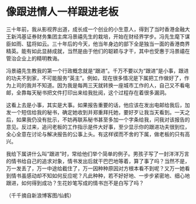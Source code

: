 # 像跟进情人一样跟进老板

三十年前，我从影视界出道，成长成一个创业的小生意人，得到了当时香港金融大王新鸿基证券财务集团主席冯景禧先生的栽培，开始在财经界学步。冯先生麾下谋臣如雨、猛将如云。三十年后的今天，他当年身边的部下全是独当一面的香港商界精英。能有如此显赫成就，当然是由于他们的聪颖与才干，其中也受惠于冯景禧在管治企业上的精明教诲。

冯景禧先生教我的第一个行政概念就是“跟进”。千万不要以为“跟进”是小事，跟进的功夫不到家，不可能服务“英主”。例如，现在很多情况是下属把工作做好了，作为上司的我并不知道。因为我是每两三天就转换一座城市工作的人，自己又不看电邮，全靠每天秘书把文件打印出来给我批阅，这个过程存在着很多漏洞。

这看上去是小事，其实是大事。如果报告重要的话，他应该在发出电邮给我后，加发一个短信给我的秘书，确定她收到并郑重拜托她，要好歹让我当天看到。一天之后，如果我仍没有批示，不妨再联系秘书甚至多加一个字条给我，问我对该报告的意见。反过来，追问老板的工作指示是件大好事，至少显示你的跟进功夫很到位，全心全意在讨论与解决报告的公事上头。有这样锲而不舍的下属，做老板的只有高兴。

我给下属讲什么叫“跟进”时，常给他们举个简单的例子。男孩子写了一封洋洋万言的情书给自己的追求对象，情书发出后就干巴巴地等着，算了事了吗？当然不是，万一发丢了，万一中途给截住了，万一因种种原因对方根本看不到呢？又万一她看到情书虽感动却不知如何反应呢？凡此种种，若不好好地、一步步紧密地、细心地跟进，如何得到成功？生花妙笔写成的情书岂不是白写了吗？

（千千摘自新浪博客图/仙鹤）